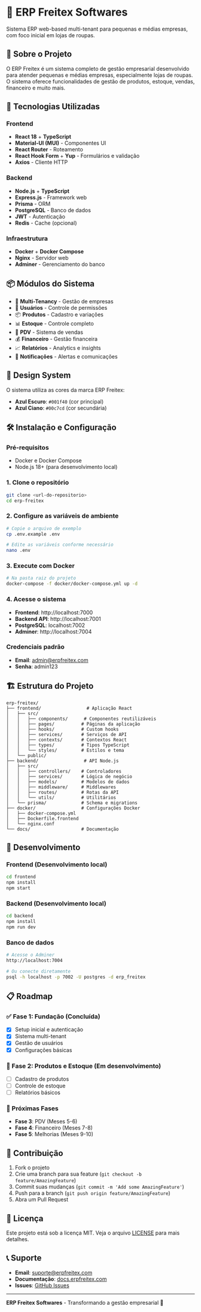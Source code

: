 # 🏢 ERP Freitex Softwares

Sistema ERP web-based multi-tenant para pequenas e médias empresas, com foco inicial em lojas de roupas.

## 🎯 Sobre o Projeto

O ERP Freitex é um sistema completo de gestão empresarial desenvolvido para atender pequenas e médias empresas, especialmente lojas de roupas. O sistema oferece funcionalidades de gestão de produtos, estoque, vendas, financeiro e muito mais.

## 🚀 Tecnologias Utilizadas

### Frontend
- **React 18** + **TypeScript**
- **Material-UI (MUI)** - Componentes UI
- **React Router** - Roteamento
- **React Hook Form** + **Yup** - Formulários e validação
- **Axios** - Cliente HTTP

### Backend
- **Node.js** + **TypeScript**
- **Express.js** - Framework web
- **Prisma** - ORM
- **PostgreSQL** - Banco de dados
- **JWT** - Autenticação
- **Redis** - Cache (opcional)

### Infraestrutura
- **Docker** + **Docker Compose**
- **Nginx** - Servidor web
- **Adminer** - Gerenciamento do banco

## 📦 Módulos do Sistema

- 🏢 **Multi-Tenancy** - Gestão de empresas
- 👥 **Usuários** - Controle de permissões
- 📦 **Produtos** - Cadastro e variações
- 📊 **Estoque** - Controle completo
- 🛒 **PDV** - Sistema de vendas
- 💰 **Financeiro** - Gestão financeira
- 📈 **Relatórios** - Analytics e insights
- 🔔 **Notificações** - Alertas e comunicações

## 🎨 Design System

O sistema utiliza as cores da marca ERP Freitex:
- **Azul Escuro**: `#001f40` (cor principal)
- **Azul Ciano**: `#00c7cd` (cor secundária)

## 🛠️ Instalação e Configuração

### Pré-requisitos
- Docker e Docker Compose
- Node.js 18+ (para desenvolvimento local)

### 1. Clone o repositório
```bash
git clone <url-do-repositorio>
cd erp-freitex
```

### 2. Configure as variáveis de ambiente
```bash
# Copie o arquivo de exemplo
cp .env.example .env

# Edite as variáveis conforme necessário
nano .env
```

### 3. Execute com Docker
```bash
# Na pasta raiz do projeto
docker-compose -f docker/docker-compose.yml up -d
```

### 4. Acesse o sistema
- **Frontend**: http://localhost:7000
- **Backend API**: http://localhost:7001
- **PostgreSQL**: localhost:7002
- **Adminer**: http://localhost:7004

### Credenciais padrão
- **Email**: admin@erpfreitex.com
- **Senha**: admin123

## 🏗️ Estrutura do Projeto

```
erp-freitex/
├── frontend/                 # Aplicação React
│   ├── src/
│   │   ├── components/      # Componentes reutilizáveis
│   │   ├── pages/          # Páginas da aplicação
│   │   ├── hooks/          # Custom hooks
│   │   ├── services/       # Serviços de API
│   │   ├── contexts/       # Contextos React
│   │   ├── types/          # Tipos TypeScript
│   │   └── styles/         # Estilos e tema
│   └── public/
├── backend/                 # API Node.js
│   ├── src/
│   │   ├── controllers/    # Controladores
│   │   ├── services/       # Lógica de negócio
│   │   ├── models/         # Modelos de dados
│   │   ├── middleware/     # Middlewares
│   │   ├── routes/         # Rotas da API
│   │   └── utils/          # Utilitários
│   └── prisma/             # Schema e migrations
├── docker/                 # Configurações Docker
│   ├── docker-compose.yml
│   ├── Dockerfile.frontend
│   └── nginx.conf
└── docs/                   # Documentação
```

## 🚀 Desenvolvimento

### Frontend (Desenvolvimento local)
```bash
cd frontend
npm install
npm start
```

### Backend (Desenvolvimento local)
```bash
cd backend
npm install
npm run dev
```

### Banco de dados
```bash
# Acesse o Adminer
http://localhost:7004

# Ou conecte diretamente
psql -h localhost -p 7002 -U postgres -d erp_freitex
```

## 📋 Roadmap

### ✅ Fase 1: Fundação (Concluída)
- [x] Setup inicial e autenticação
- [x] Sistema multi-tenant
- [x] Gestão de usuários
- [x] Configurações básicas

### 🔄 Fase 2: Produtos e Estoque (Em desenvolvimento)
- [ ] Cadastro de produtos
- [ ] Controle de estoque
- [ ] Relatórios básicos

### 📅 Próximas Fases
- **Fase 3**: PDV (Meses 5-6)
- **Fase 4**: Financeiro (Meses 7-8)
- **Fase 5**: Melhorias (Meses 9-10)

## 🤝 Contribuição

1. Fork o projeto
2. Crie uma branch para sua feature (`git checkout -b feature/AmazingFeature`)
3. Commit suas mudanças (`git commit -m 'Add some AmazingFeature'`)
4. Push para a branch (`git push origin feature/AmazingFeature`)
5. Abra um Pull Request

## 📄 Licença

Este projeto está sob a licença MIT. Veja o arquivo [LICENSE](LICENSE) para mais detalhes.

## 📞 Suporte

- **Email**: suporte@erpfreitex.com
- **Documentação**: [docs.erpfreitex.com](https://docs.erpfreitex.com)
- **Issues**: [GitHub Issues](https://github.com/erpfreitex/issues)

---

**ERP Freitex Softwares** - Transformando a gestão empresarial 🚀
